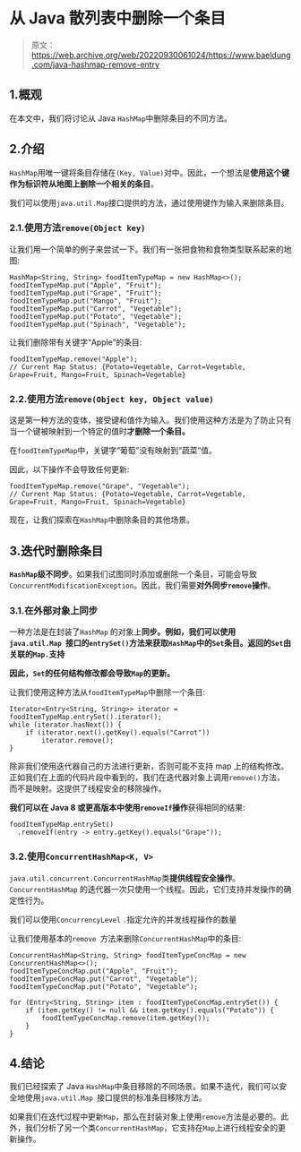 # 从 Java 散列表中删除一个条目

> 原文：<https://web.archive.org/web/20220930061024/https://www.baeldung.com/java-hashmap-remove-entry>

## 1.概观

在本文中，我们将讨论从 Java `HashMap`中删除条目的不同方法。

## 2.介绍

`HashMap`用唯一键将条目存储在`(Key, Value)`对中。因此，一个想法是**使用这个键作为标识符从地图上删除一个相关的条目**。

我们可以使用`java.util.Map`接口提供的方法，通过使用键作为输入来删除条目。

### 2.1.使用方法`remove(Object key)`

让我们用一个简单的例子来尝试一下。我们有一张把食物和食物类型联系起来的地图:

```
HashMap<String, String> foodItemTypeMap = new HashMap<>();
foodItemTypeMap.put("Apple", "Fruit");
foodItemTypeMap.put("Grape", "Fruit");
foodItemTypeMap.put("Mango", "Fruit");
foodItemTypeMap.put("Carrot", "Vegetable");
foodItemTypeMap.put("Potato", "Vegetable");
foodItemTypeMap.put("Spinach", "Vegetable");
```

让我们删除带有关键字“Apple”的条目:

```
foodItemTypeMap.remove("Apple");
// Current Map Status: {Potato=Vegetable, Carrot=Vegetable, Grape=Fruit, Mango=Fruit, Spinach=Vegetable}
```

### 2.2.使用方法`remove(Object key, Object value)`

这是第一种方法的变体，接受键和值作为输入。我们使用这种方法是为了防止只有当一个键被映射到一个特定的值时**才删除一个条目。**

在`foodItemTypeMap`中，关键字“葡萄”没有映射到“蔬菜”值。

因此，以下操作不会导致任何更新:

```
foodItemTypeMap.remove("Grape", "Vegetable");
// Current Map Status: {Potato=Vegetable, Carrot=Vegetable, Grape=Fruit, Mango=Fruit, Spinach=Vegetable}
```

现在，让我们探索在`HashMap`中删除条目的其他场景。

## 3.迭代时删除条目

**`HashMap`级不同步**。如果我们试图同时添加或删除一个条目，可能会导致`ConcurrentModificationException`。因此，我们需要**对外同步`remove`操作**。

### 3.1.在外部对象上同步

一种方法是在封装了`HashMap` 的对象上**同步。例如，我们可以使用`java.util.Map `接口的`entrySet()`方法来获取`HashMap`中的`Set`条目。返回的`Set`由关联的`Map.`支持**

**因此，`Set`的任何结构修改都会导致`Map`的更新。**

让我们使用这种方法从`foodItemTypeMap`中删除一个条目:

```
Iterator<Entry<String, String>> iterator = foodItemTypeMap.entrySet().iterator();
while (iterator.hasNext()) {
    if (iterator.next().getKey().equals("Carrot"))
        iterator.remove();
}
```

除非我们使用迭代器自己的方法进行更新，否则可能不支持 map 上的结构修改。正如我们在上面的代码片段中看到的，我们在迭代器对象上调用`remove()`方法，而不是映射。这提供了线程安全的移除操作。

**我们可以在 Java 8 或更高版本中使用`removeIf`操作**获得相同的结果:

```
foodItemTypeMap.entrySet()
  .removeIf(entry -> entry.getKey().equals("Grape"));
```

### 3.2.使用`ConcurrentHashMap<K, V>`

`java.util.concurrent.ConcurrentHashMap`类**提供线程安全操作**。`ConcurrentHashMap` 的迭代器一次只使用一个线程。因此，它们支持并发操作的确定性行为。

我们可以使用`ConcurrencyLevel` `.`指定允许的并发线程操作的数量

让我们使用基本的`remove `方法来删除`ConcurrentHashMap`中的条目:

```
ConcurrentHashMap<String, String> foodItemTypeConcMap = new ConcurrentHashMap<>();
foodItemTypeConcMap.put("Apple", "Fruit");
foodItemTypeConcMap.put("Carrot", "Vegetable");
foodItemTypeConcMap.put("Potato", "Vegetable");

for (Entry<String, String> item : foodItemTypeConcMap.entrySet()) {
    if (item.getKey() != null && item.getKey().equals("Potato")) {
        foodItemTypeConcMap.remove(item.getKey());
    }
} 
```

## 4.结论

我们已经探索了 Java `HashMap`中条目移除的不同场景。如果不迭代，我们可以安全地使用`java.util.Map `接口提供的标准条目移除方法。

如果我们在迭代过程中更新`Map`，那么在封装对象上使用`remove`方法是必要的。此外，我们分析了另一个类`ConcurrentHashMap`，它支持在`Map`上进行线程安全的更新操作。